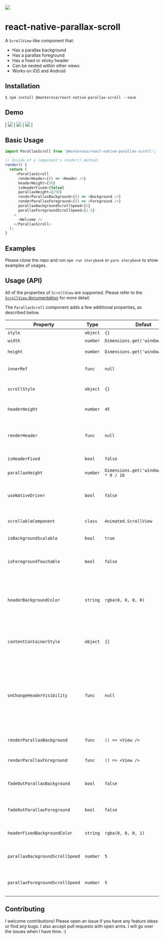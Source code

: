 [![](https://img.shields.io/npm/dm/@monterosa/react-native-parallax-scroll.svg?style=flat-square)](https://www.npmjs.com/package/@monterosa/react-native-parallax-scroll)

# react-native-parallax-scroll

A `ScrollView`-like component that:

- Has a parallax background
- Has a parallax foreground
- Has a fixed or sticky header
- Can be nested within other views
- Works on iOS and Android

## Installation

```
$ npm install @monterosa/react-native-parallax-scroll --save
```

## Demo

| ![](./demo/demo-1.gif) | ![](./demo/demo-2.gif) | ![](./demo/demo-3.gif) |

## Basic Usage

```js
import ParallaxScroll from '@monterosa/react-native-parallax-scroll';

// Inside of a component's render() method:
render() {
  return (
     <ParallaxScroll
      renderHeader={() => <Header />}
      headerHeight={50}
      isHeaderFixed={false}
      parallaxHeight={250}
      renderParallaxBackground={() => <Background />}
      renderParallaxForeground={() => <Foreground />}
      parallaxBackgroundScrollSpeed={5}
      parallaxForegroundScrollSpeed={2.5}
    >
      <Welcome />
    </ParallaxScroll>
  );
}
```

## Examples

Please clone the repo and run `npm run storybook` or `yarn storybook` to show examples of usages.

## Usage (API)

All of the properties of `ScrollView` are supported. Please refer to the
[`ScrollView` documentation](https://facebook.github.io/react-native/docs/scrollview.html) for more detail.

The `ParallaxScroll` component adds a few additional properties, as described below.

| Property | Type | Defaut | Description |
| -------- | ---- | -------- | ----------- |
| `style` | `object` | `{}` | Component's styles
| `width` | `number` | `Dimensions.get('window').width` | Component's width. |
| `height` | `number` | `Dimensions.get('window').height` | Component's height. |
| `innerRef` | `func` | `null` | To get a reference to the scrollable component. |
| `scrollStyle` | `object` | `{}` | These styles will be applied to the scroll view. |
| `headerHeight` | `number` | `45` | This is the height of sticky(fixed) header. |
| `renderHeader` | `func` | `null` | This renders an optional sticky(fixed) header that will be visible to the top of the view. |
| `isHeaderFixed` | `bool` | `false` | Is header fixed to top(not sticky)? |
| `parallaxHeight` | `number` | `Dimensions.get('window').width * 9 / 16` | This is the height of parallax. |
| `useNativeDriver` | `bool` | `false` | Enable [Native driver](https://facebook.github.io/react-native/blog/2017/02/14/using-native-driver-for-animated.html) for animated. NOTE: Works only with `Animated.ScrollView` component. |
| `scrollableComponent` | `class` | `Animated.ScrollView` | This is a class of scrollable component. |
| `isBackgroundScalable` | `bool` | `true` | Is background scalable on iOS? |
| `isForegroundTouchable` | `bool` | `false` | Should the ParallaxScroll pass touches to your foreground component? |
| `headerBackgroundColor` | `string` | `rgba(0, 0, 0, 0)` | The color of the unsticked(unfixed) header background. Can be empty `''` string. NOTE: Dosen't work with useNativeDriver.|
| `contentContainerStyle` | `object` | `{}` | These styles will be applied to the scroll view content container which wraps all of the child views. |
| `onChangeHeaderVisibility` | `func` | `null` | A callback function that is invoked when the parallax header is hidden or shown (as the user is scrolling). Function is called with a `boolean` value to indicate whether header is visible or not. |
| `renderParallaxBackground` | `func` | `() => <View />` | This renders the background of the parallax. |
| `renderParallaxForeground` | `func` | `() => <View />` | This renders the foreground of the parallax. |
| `fadeOutParallaxBackground` | `bool` | `false` | If `true`, the background will fade out as the user scrolls up. |
| `fadeOutParallaxForeground` | `bool` | `false` | If `true`, the foreground will fade out as the user scrolls up. |
| `headerFixedBackgroundColor` | `string` | `rgba(0, 0, 0, 1)` | The color of the sticked(fixed) header background. |
| `parallaxBackgroundScrollSpeed` | `number` | `5` | The speed factor that the background moves at relative to the scroll content. |
| `parallaxForegroundScrollSpeed` | `number` | `5` | The speed factor that the foreground moves at relative to the scroll content. |


## Contributing

I welcome contributions! Please open an issue if you have any feature ideas
or find any bugs. I also accept pull requests with open arms. I will
go over the issues when I have time. :)
